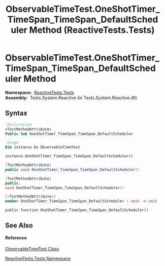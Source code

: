 ﻿---
title: ObservableTimeTest.OneShotTimer_TimeSpan_TimeSpan_DefaultScheduler Method  (ReactiveTests.Tests)
TOCTitle: OneShotTimer_TimeSpan_TimeSpan_DefaultScheduler Method
ms:assetid: M:ReactiveTests.Tests.ObservableTimeTest.OneShotTimer_TimeSpan_TimeSpan_DefaultScheduler
ms:mtpsurl: https://msdn.microsoft.com/en-us/library/reactivetests.tests.observabletimetest.oneshottimer_timespan_timespan_defaultscheduler(v=VS.103)
ms:contentKeyID: 36621014
ms.date: 06/28/2011
mtps_version: v=VS.103
f1_keywords:
- ReactiveTests.Tests.ObservableTimeTest.OneShotTimer_TimeSpan_TimeSpan_DefaultScheduler
dev_langs:
- CSharp
- JScript
- VB
- FSharp
- c++
---

# ObservableTimeTest.OneShotTimer\_TimeSpan\_TimeSpan\_DefaultScheduler Method

**Namespace:**  [ReactiveTests.Tests](hh289046\(v=vs.103\).md)  
**Assembly:**  Tests.System.Reactive (in Tests.System.Reactive.dll)

## Syntax

``` vb
'Declaration
<TestMethodAttribute> _
Public Sub OneShotTimer_TimeSpan_TimeSpan_DefaultScheduler
```

``` vb
'Usage
Dim instance As ObservableTimeTest

instance.OneShotTimer_TimeSpan_TimeSpan_DefaultScheduler()
```

``` csharp
[TestMethodAttribute]
public void OneShotTimer_TimeSpan_TimeSpan_DefaultScheduler()
```

``` c++
[TestMethodAttribute]
public:
void OneShotTimer_TimeSpan_TimeSpan_DefaultScheduler()
```

``` fsharp
[<TestMethodAttribute>]
member OneShotTimer_TimeSpan_TimeSpan_DefaultScheduler : unit -> unit 
```

``` jscript
public function OneShotTimer_TimeSpan_TimeSpan_DefaultScheduler()
```

## See Also

#### Reference

[ObservableTimeTest Class](hh315045\(v=vs.103\).md)

[ReactiveTests.Tests Namespace](hh289046\(v=vs.103\).md)


